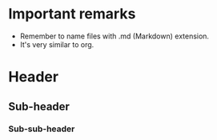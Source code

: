 # Important remarks
* Remember to name files with .md (Markdown) extension.
* It's very similar to org.

# Header
## Sub-header
### Sub-sub-header
